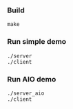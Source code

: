 ### Build
```Shell
make
```
### Run simple demo
```Shell
./server
./client
```

### Run AIO demo
```Shell
./server_aio
./client
```